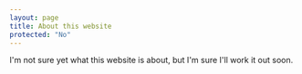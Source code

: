 ```yaml
---
layout: page
title: About this website
protected: "No"
---
```


I'm not sure yet what this website is about, but I'm sure I'll work it out soon.
